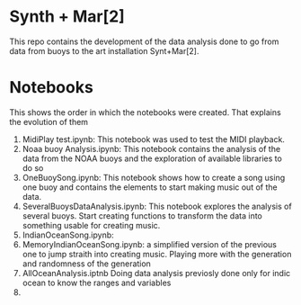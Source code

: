 # Synth + Mar[2]

This repo contains the development of the data analysis done to go from data from buoys to the art installation Synt+Mar[2].


# Notebooks

This shows the order in which the notebooks were created. That explains the evolution of them

1. MidiPlay test.ipynb: This notebook was used to test the MIDI playback.
2. Noaa buoy Analysis.ipynb: This notebook contains the analysis of the data from the NOAA buoys and the exploration of available libraries to do so
3. OneBuoySong.ipynb: This notebook shows how to create a song using one buoy and contains the elements to start making music out of the data.
4. SeveralBuoysDataAnalysis.ipynb: This notebook explores the analysis of several buoys. Start creating functions to transform the data into something usable for creating music.
5.  IndianOceanSong.ipynb:
6.  MemoryIndianOceanSong.ipynb: a simplified version of the previous one to jump straith into creating music. Playing more with the generation and randomness of the generation
7.  AllOceanAnalysis.iptnb Doing data analysis previosly done only for indic ocean to know the ranges and variables
8.   